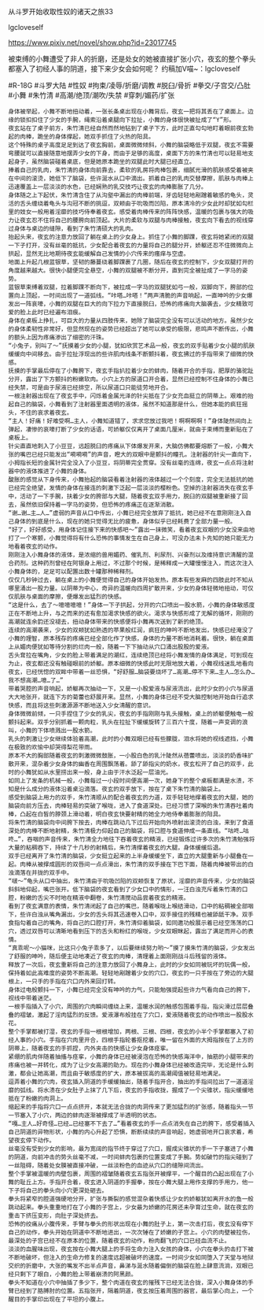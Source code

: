 从斗罗开始收取性奴的诸天之旅33

lgcloveself

https://www.pixiv.net/novel/show.php?id=23017745

被束缚的小舞遭受了非人的折磨，还是处女的她被直接扩张小穴，夜玄的整个拳头都塞入了初经人事的阴道，接下来少女会如何呢？
约稿加V喵~：lgcloveself

#R-18G
#斗罗大陆
#性奴
#拘束/凌辱/折磨/调教
#脱臼/骨折
#拳交/子宫交/凸肚
#小舞
#朱竹清
#高潮/绝顶/潮吹/失禁
#穿刺/媚药/扩张


    身体被举起，小舞不断地扭动着，一张长条桌出现在小舞背后，夜玄一把将其丢在了桌面上。边缘的锁扣扣住了少女的手腕，绳索沿着桌腿向下拉扯，小舞的身体很快被扯成了“Y”形。
    夜玄站在了桌子前方，朱竹清已经自然而然地钻到了桌子下方，此时正直勾勾地盯着眼前夜玄勃起的肉棒，跪坐的身体撑起，她双手抓住了火热的阳具。
    这个特殊的桌子高度足足到达了夜玄胸前，桌面微微倾斜，小舞的脑袋略低于双腿，夜玄不需要弯腰就可以直接随意地摆弄少女的下身，而由于足够的高度，桌面下方的朱竹清也可以轻易地支起身子，虽然脑袋碰着桌底，但是她原本跪坐的双腿此时大腿已经直立。
    捧着自己的乳肉，朱竹清的身体向前靠去，柔软的乳房将肉棒包裹，细腻光滑的肌肤感受着被夹在中间的滚烫，她低下了脑袋，些许涎水从口中滴出。抓着自己的乳肉交替摩擦，肌肤与肉棒上迅速覆盖上一层淡淡的水色，已经娴熟的乳交技巧让夜玄的肉棒膨胀了几分。
    身体随之上下起伏，朱竹清含住了从沟壑中漏出的肉棒前端，牙齿轻轻地剐蹭着敏感的龟头，灵活的舌头缠绕着龟头与沟冠不断的挑逗，双颊由于吮吸而凹陷，原本清冷的少女此时却犹如勾栏里的妓女一般用着淫靡的技巧侍奉着夜玄。感受着肉棒传来的阵阵快感，温暖的包裹与强大的吸力让夜玄忍不住将自己的腰胯向前顶起。大片的柔软与双腿与肉棒接触，夜玄向下看去的视线穿过身体与桌边的缝隙，看到了朱竹清硕大的乳肉。
    抬起头来，夜玄的注意力放回了躺在桌上的少女身上。抓住了小舞的脚踝，夜玄将她紧闭的双腿一下子打开，没有丝毫的抵抗，少女配合着夜玄的力量将自己的腿分开，娇躯还忍不住微微向上拱起，显然无比地期待夜玄能缓解自己发情的小穴传来的瘙痒与空虚。
    地面上升起几根蓝银草，坚韧的藤蔓绕着脚踝裹了几圈，随后在夜玄的控制下，少女双腿打开的角度越来越大。很快小腿便完全悬空，小舞的双腿被不断分开，直到完全被扯成了一字马的姿势。
    蓝银草束缚着双腿，拉着脚踝不断向下，被拉成一字马的双腿犹如弓一般，双脚向下，胯部的位置向上顶起，一时间出现了一道弧线。“咔嗒…咔嗒！”两声清脆的声音响起，一直呻吟的少女爆发出一阵哀嚎，小舞的双腿在巨大的向下拉力下直接脱臼，恐怖的疼痛向大脑袭去，少女精致可爱的脸上此时已经遍布泪痕。
    身体在桌板上挣扎，可巨大的力量从四肢传来，她除了脑袋完全没有可以活动的地方。虽然少女的身体柔韧性非常好，但显然现在的姿势已经超出了她可以承受的极限，悲鸣声不断传出，小舞的额头上因为疼痛渗出了细密的汗珠。
    “小兔子，别叫了～”抚摸着少女的小腿，犹如欣赏艺术品一般，夜玄的双手贴着少女小腿的肌肤缓缓向中间移去。由于拉扯浮现出的些许肌肉线条不断颤抖着，夜玄拂过的手指带来了细微的快感。
    抚摸的手掌最后停在了小舞胯下，夜玄手指扒拉着少女的蚌肉，随着开合的手指，肥厚的骆驼趾分开，露出了下方颤抖的粉嫩软肉。小穴上方的尿道口开合着，显然已经控制不住身体的小舞已经失禁，可是由于尿液已经排空，所以尿道口只能徒劳地开合。
    一根注射器出现在了夜玄手中，闪烁着金属光泽的针尖抵在了少女充血挺立的阴蒂上。艰难的抬起自己的脑袋，小舞看到了注射器里面透明的液体，虽然不知道那是什么，但她本能的疯狂摇头，不住的哀求着夜玄。
    “主人！好痛！好难受啊…主人，小舞知道错了，求求您放过我吧！啊啊啊啊！”身体陡然间向上弹起，凄惨的哀嚎打断了少女的话语，可娇躯仅仅离开了桌面几厘米，就由于束缚而重新贴在了桌板上。
    针尖直直地刺入了小豆豆，远超脱臼的疼痛从下体爆发开来，大脑仿佛都要熔断了一般，小舞大张的嘴巴已经只能发出“嗬嗬嗬”的声音，瞪大的双眼中是颤抖的瞳孔。注射器的针尖一直向下，小拇指长短的金属针完全没入了小豆豆，将阴蒂完全贯穿。没有丝毫的连绵，夜玄一点点将注射器中的液体推进了小舞的身体。
    酸胀的感觉从下身传来，小舞抬起的脑袋看着注射器的液体越过一个个刻度，完全无法抵抗的她已经完全绝望，发情的身体在接连的刺激下泛起一层淡淡的樱粉色。空掉的注射器消失在夜玄手中，活动了一下手腕，扶着少女的胯部与大腿，随着夜玄双手用力，脱臼的双腿被重新接了回去，虽然依旧保持着一字马的姿势，但恐怖的疼痛正在逐渐消散。
    “谢…谢…主…人…”虚弱的声音从口中传出，小舞已经完全放弃了抵抗，她已经不在意刚刚注入自己身体的到底是什么，现在的她只觉得无比的疲惫，身体似乎已经耗费了全部力量一般。
    “好了，好好感受，用身体记住接下来的快感吧～”露出一抹微笑，看着夜玄双眼的少女没来由地打了一个寒颤，小舞觉得将有什么恐怖的事情发生在自己身上，可没办法未卜先知的她只能无力地看着夜玄的动作。
    刚刚注入小舞身体的液体，是浓缩的兽用媚药、催乳剂、利尿剂、兴奋剂以及维持意识清醒的混合药剂。这种药剂曾经在阿银身上用过，不过那个时候，是稀释成一大罐慢慢注入，而这次注入小舞身体的，足足可以配置出数十罐那种稀释剂。
    仅仅几秒钟过去，躺在桌上的小舞便觉得自己的身体开始发热，原本有些发麻的四肢此时不知从哪里涌出一股力量。以阴蒂为中心，奇异的温暖向四周扩散开来，少女的身体轻微地扭动，可仅仅肌肤与桌面的摩擦，便爆发出猛烈的快感。
    “这是什么，去了～噫噫噫噫！”身体一下子拱起，分开的穴口喷出一股水箭，小舞的身体敏感度正在不断地上升，与之而来的还有愈加渴求快感的欲火。渴求与快感形成了无解的循环，刚刚的高潮就连余韵还没褪去，扭动身体带来的快感便将小舞再次送到了新的绝顶。
    连续的高潮袭来，少女的双颊犹如熟透的苹果般红润，疯狂的呻吟不断地发出，快感已经淹没了小舞的理智，原本残存的疼痛已经全部化作了快感，身体的力量不断地消耗着。很快，躺在桌面上从媚肉便犹如等待分割的烂肉一般，随着一下下抽动从穴口涌出股股的爱液。
    舌头耷拉在嘴角，少女的脸上带着满足的潮红，连续绝顶已经将小舞发情的身体满足，可到现在为止，夜玄都还没有触碰眼前的娇躯。原本细微的快感此时无限地放大着，小舞视线迷乱地看向夜玄，已经恍惚的双眸中带着一丝恐惧，“好舒服…脑袋要烧坏了…高潮…停不下来…主人…怎么办…我不想高潮…噫…了…”
    带着哭腔的声音响起，娇躯再次抽动一下，又是一小股爱液与尿液流出，此时少女的小穴与尿道大大地张开，就连下方的菊蕾也舒展开来。显然，小舞的身体已经不受大脑控制地开始自行追求快感，而且将这些刺激源源不断地送入少女清醒的意识。
    身体微微前倾，一只手捏住了少女的乳尖，夜玄的手指刚刚与乳头接触，桌上的娇躯便触电一般颤抖起来。双手分别抓着一颗肉粒，乳头在拉扯下缓缓旋转了三百六十度，随着一声变调的浪叫，小舞的下体喷溅出一股水箭。
    乳头的刺激让少女继续体验着高潮，此时的小舞双眼已经有些朦胧，泪水将她的视线遮挡，小舞在极致的欢愉中却哭得梨花带雨。
    原本不大的胸部随着夜玄的刺激微微鼓胀，一小股白色的乳汁陡然从蓓蕾喷出，淡淡的奶香味扩散开来，混杂着少女身体的幽香在周围飘荡着。舔了舔指尖的奶水，夜玄松开了自己的双手，此时的小舞犹如从水里捞出来一般，身上由于汗水泛起一层油光。
    如同上了发条的机械一般，小舞每过一小段时间便高潮一次，她身下的整个桌板都满是水渍，不知是什么成分的液体沿着桌沿滴落。夜玄的双手放下，按在了桌下朱竹清的脑袋上。
    感受到脑袋上用力的双手，朱竹清顺从的配合着夜玄的力道，双手轻轻地撑着夜玄的大腿，她的脑袋向前方压去，肉棒轻易的突破了喉咙，进入了食道深处。已经习惯了深喉的朱竹清吞吐着肉棒，凸起在白皙的脖颈上滑动着，明白夜玄快要射精的她全力地侍奉着膨胀的阳具。
    将朱竹清的脑袋向中间胯下按去，肉棒在跳动几下过后开始向外喷射出滚烫的白浊，来到了食道深处的肉棒不断地射精，朱竹清极力仰起自己的脑袋，将口腔与食道伸成一条直线。“咕咚…咕咚…”，吞咽的声音传来，朱竹清全力地往下吞着夜玄的精液，已经锻炼过许多次的朱竹清勉强将大量的粘稠吞下，持续了十几秒的射精后，朱竹清撑着夜玄的大腿，身体缓缓后退。
    双手已经离开了朱竹清的脑袋，少女挺立起来的上半身缓缓坐下，直立的大腿重新与小腿叠在一起。肉棒从被撑成圆形的双唇间一点点滑出，朱竹清的双手接在下巴下面，随着肉棒被带出的白浊滴落在并拢的双手中。
    “啵～”龟头从口中抽出，朱竹清由于吮吸凹陷的双颊恢复了原状，淫靡的声音传来，少女的脑袋斜斜地仰起，嘴巴张开。低下脑袋的夜玄看到了少女口中的情形，一汪白浊充斥着朱竹清的口腔，粉嫩的舌尖不时地在精液中翻卷，朱竹清搅动品尝着夜玄的精液。
    看到了夜玄满意的表情，朱竹清闭起了自己的嘴巴，随着喉咙上喉结滑动，口中的粘稠被全部咽下，些许白浊从嘴角漏出，少女的舌头将其迅速卷入口中，双手接住的残精也被舔舐干净。双手食指勾着自己的嘴角，将自己的口腔打开，朱竹清仰着脑袋，如同邀功般展示着已经空荡荡的口穴，透过双唇可以清晰地看到压下的舌头和粉红的喉咙，少女双眼眯起，露出了满足而开心的表情。
    “真乖呢～小猫咪，比这只小兔子乖多了，以后要继续努力哟～”摸了摸朱竹清的脑袋，少女发出了舒服的呻吟，随后便主动地凑近了夜玄的肉棒，清理着上面刚刚战斗后残留的液体。
    释放了一次后，夜玄重新将自己的注意力放回了小舞身上，此时的少女如同被玩坏的玩偶一般，保持着如此高难度的姿势不断高潮。轻轻地剐蹭着少女的穴口，夜玄的一只手按在了旁边的大腿根上，一只手的手指在穴口内外来回打转。
    身体过电般颤抖一下，小舞已经完全没有呻吟的力气，只能勉强提起些许力气看向自己的胯下，视线中带着迷茫。
    一根手指插入了小穴，周围的穴肉瞬间缠绕上来，温暖水润的触感包围着手指，指尖滑过层层叠叠的褶皱，激起了淫肉猛烈的反馈。爱液瀑布般挂在了穴口，爱液随着夜玄的动作喷出一股股水花。
    整个手掌都被打湿，夜玄的手指一根根增加，两根、三根、四根，夜玄的小半个手掌都塞入了初经人事的小穴。手指在穴肉里开合，四根手指轮番抠挖着，唯一留在外面的大拇指按在了上方的阴蒂上，随着夜玄的手抓捏，内外夹击的快感让少女身体痉挛。
    紧绷的肌肉伴随着抽搐与痉挛，小舞的身体已经被浸泡在恐怖的快感海洋中，抽筋的小腿带来的疼痛也被一并转化，成为了让少女高潮的助力。现在的小舞身体已经被改造完毕，无论是什么刺激，都会让她高潮，而且由于敏感度的扩大，原本被拔高的高潮阈值被轻易地满足。
    逗弄着小舞的穴肉，夜玄插入阴道的手缓缓抽出，随着手指开合，抽出的手指间拉出了一道道淫靡的弧线。将水渍在少女肚子上抹了几下后，夜玄的手指收拢，握成了一个尖锥状，指尖缓缓地抵在了粉嫩的肉洞上。
    缩起来的手指将穴口一点点挤开，本就无法合拢的肉洞传来了更加猛烈的扩张感，随着指头一节一节塞入了小穴，两边的蚌肉逐渐被撑成了半透明的状态。
    “嘎…主人…好奇怪…已经…已经塞不下去了…”看着夜玄的手一点点消失在自己的胯下，感受着插入自己阴道的异物形状，小舞的内心升起了恐惧，断断续续的声音响起，她虚弱地开口哀求着，希望夜玄停下动作。
    丝毫没有受到少女的影响，最为宽阔的指节终于穿过了穴口，握成尖锥状的手一下子塞进了小舞的阴道，向前冲击的势头丝毫不减，一时间蚌肉包裹的位置变成了手腕。势如破竹的指尖碰到了一丝阻碍，随着处女膜被直接冲破，一丝淡粉色的血迹从穴口的缝隙间流出。
    整个手掌被温暖的肉壁包裹，周围的褶皱随着夜玄五指张开被撑平，一个醒目的凸起出现在了小舞的耻丘上方。手指开合着，夜玄进入阴道的手握拳，按在小舞大腿上用作支撑的手用力，他一下子将自己的拳头向小穴更深处砸去。
    拳头将紧窄的腔道强硬地分开，扩张与撕裂的感觉混杂着快感让少女的娇躯犹如离开水的鱼一般跳动起来。拳头重重地打在了小舞的子宫上，少女最为娇嫩的花房还未孕育过生命，就在夜玄的重击下挤压变形，向肚子深处挤去。
    恐怖的绞痛从小腹传来，手臂与拳头的形状出现在小舞的肚子上，第一次击打后，夜玄没有停下自己的动作，拳头开始在阴道中不断地进出，一次次锤在了娇嫩的子宫上。小穴的肉壁被拉伤，最深处的子宫已经不在原本的位置，随着夜玄的动作，粉肉翻飞的穴口已经血流不止。
    淡淡的血腥味出现，夜玄按在小舞大腿上的手将生命力注入女孩的身体，小穴在拳头的击打下被不断地破坏，但注入的生命力修复的速度远超被破坏的速度。一时间少女如同堕入了天堂与地狱交织的折磨中，大张的嘴发不出半点声音，鼻涕与涎水随着偏倒的脑袋在脸上肆意流淌，双眼已经只剩下了眼白，小舞的脸上带着崩溃的阿黑颜。
    拳头不知道在小穴中抽插了多少下，整个肉道在夜玄的摧残下已经无法合拢，深入小舞身体的手臂已经到了胳膊肘的位置。五指张开，隔着阴道，夜玄按压着周围的器官，最后掌心向上，一个醒目的手掌印出现在了平坦的小腹上。
    
